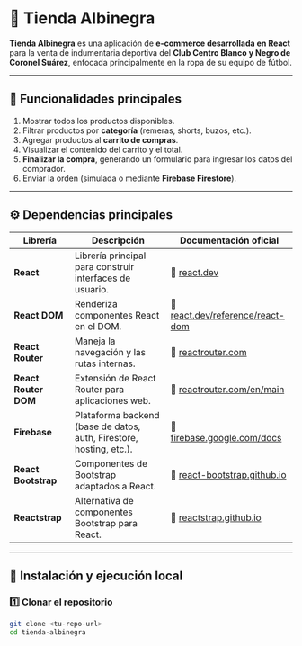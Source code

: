 # 🏁 Tienda Albinegra

**Tienda Albinegra** es una aplicación de **e-commerce desarrollada en React** para la venta de indumentaria deportiva del **Club Centro Blanco y Negro de Coronel Suárez**, enfocada principalmente en la ropa de su equipo de fútbol.

---

## 🧩 Funcionalidades principales

1. Mostrar todos los productos disponibles.  
2. Filtrar productos por **categoría** (remeras, shorts, buzos, etc.).  
3. Agregar productos al **carrito de compras**.  
4. Visualizar el contenido del carrito y el total.  
5. **Finalizar la compra**, generando un formulario para ingresar los datos del comprador.  
6. Enviar la orden (simulada o mediante **Firebase Firestore**).  

---

## ⚙️ Dependencias principales

| Librería | Descripción | Documentación oficial |
|-----------|--------------|------------------------|
| **React** | Librería principal para construir interfaces de usuario. | 🔗 [react.dev](https://react.dev) |
| **React DOM** | Renderiza componentes React en el DOM. | 🔗 [react.dev/reference/react-dom](https://react.dev/reference/react-dom) |
| **React Router** | Maneja la navegación y las rutas internas. | 🔗 [reactrouter.com](https://reactrouter.com) |
| **React Router DOM** | Extensión de React Router para aplicaciones web. | 🔗 [reactrouter.com/en/main](https://reactrouter.com/en/main) |
| **Firebase** | Plataforma backend (base de datos, auth, Firestore, hosting, etc.). | 🔗 [firebase.google.com/docs](https://firebase.google.com/docs) |
| **React Bootstrap** | Componentes de Bootstrap adaptados a React. | 🔗 [react-bootstrap.github.io](https://react-bootstrap.github.io) |
| **Reactstrap** | Alternativa de componentes Bootstrap para React. | 🔗 [reactstrap.github.io](https://reactstrap.github.io) |

---

## 🚀 Instalación y ejecución local

### 1️⃣ Clonar el repositorio
```bash
git clone <tu-repo-url>
cd tienda-albinegra